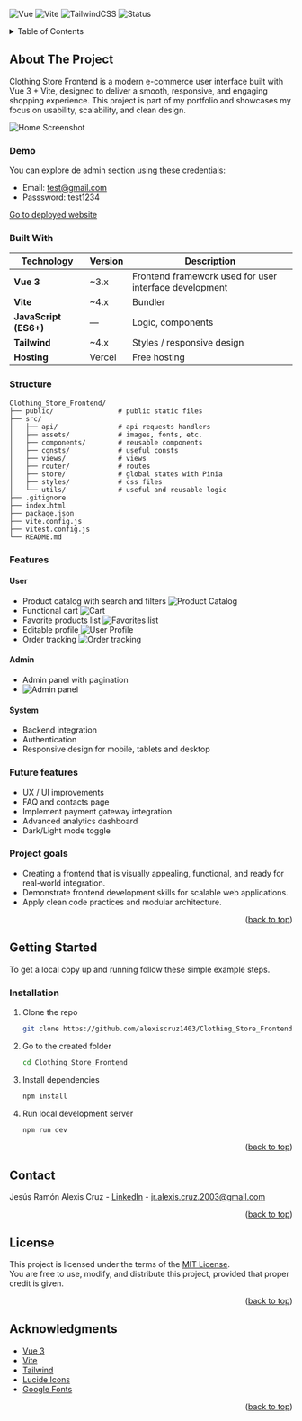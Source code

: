 <a id="readme-top"></a>
![Vue](https://img.shields.io/badge/Vue-3.x-42b883?logo=vue.js)
![Vite](https://img.shields.io/badge/Vite-4.x-646CFF?logo=vite&logoColor=white)
![TailwindCSS](https://img.shields.io/badge/Tailwind-3.x-38bdf8?logo=tailwindcss)
![Status](https://img.shields.io/badge/status-deployed-success)

<!-- TABLE PF CONTENTS -->
<details>
  <summary>Table of Contents</summary>
  <ol>
    <li>
      <a href="#about-the-project">About The Project</a>
      <ul>
        <li><a href="#demo">Demo</a></li>
        <li><a href="#built-with">Built With</a></li>
        <li><a href="#features">Features</a></li>
        <li><a href="#future-features">Future features</a></li>
        <li><a href="#project-goals">Project goals</a></li>
      </ul>
    </li>
    <li>
      <a href="#getting-started">Getting Started</a>
      <ul>
        <li><a href="#installation">Installation</a></li>
      </ul>
    </li>
    <li><a href="#contact">Contact</a></li>
    <li><a href="#acknowledgments">Acknowledgments</a></li>
  </ol>
</details>

## About The Project

Clothing Store Frontend is a modern e-commerce user interface built with Vue 3 + Vite, designed to deliver a smooth, responsive, and engaging shopping experience.
This project is part of my portfolio and showcases my focus on usability, scalability, and clean design.

![Home Screenshot](./docs/home.png)

### Demo

You can explore de admin section using these credentials:
* Email: test@gmail.com
* Passsword: test1234

[Go to deployed website](https://clothing-store-frontend-mocha.vercel.app)

### Built With

| Technology | Version | Description |
|------------|---------|-------------|
| **Vue 3** | ~3.x | Frontend framework used for user interface development |
| **Vite** | ~4.x | Bundler |
| **JavaScript (ES6+)** | — | Logic, components |
| **Tailwind** | ~4.x | Styles / responsive design |
| **Hosting** | Vercel | Free hosting |

### Structure

```text
Clothing_Store_Frontend/
├── public/                # public static files
├── src/
│   ├── api/               # api requests handlers
│   ├── assets/            # images, fonts, etc.
│   ├── components/        # reusable components
│   ├── consts/            # useful consts 
│   ├── views/             # views
│   ├── router/            # routes
│   ├── store/             # global states with Pinia
│   ├── styles/            # css files
│   └── utils/             # useful and reusable logic
├── .gitignore
├── index.html
├── package.json
├── vite.config.js
├── vitest.config.js
└── README.md
```
### Features

#### User

* Product catalog with search and filters
![Product Catalog](./docs/products.png)
* Functional cart
![Cart](./docs/cart.png)
* Favorite products list
![Favorites list](./docs/favorites.png)
* Editable profile
![User Profile](./docs/profile.png)
* Order tracking
![Order tracking](./docs/order-tracking.png)

#### Admin

* Admin panel with pagination
* ![Admin panel](./docs/admin.png)

#### System

* Backend integration
* Authentication
* Responsive design for mobile, tablets and desktop

### Future features

* UX / UI improvements
* FAQ and contacts page
* Implement payment gateway integration
* Advanced analytics dashboard
* Dark/Light mode toggle

### Project goals

* Creating a frontend that is visually appealing, functional, and ready for real-world integration.
* Demonstrate frontend development skills for scalable web applications.
* Apply clean code practices and modular architecture.

<p align="right">(<a href="#readme-top">back to top</a>)</p>

<!-- GETTING STARTED -->
## Getting Started
To get a local copy up and running follow these simple example steps.

### Installation

1. Clone the repo
   ```sh
   git clone https://github.com/alexiscruz1403/Clothing_Store_Frontend.git
   ```
2. Go to the created folder
   ```sh
   cd Clothing_Store_Frontend
   ```
3. Install dependencies
   ```sh
   npm install
   ```
4. Run local development server
   ```sh
   npm run dev
   ```
<p align="right">(<a href="#readme-top">back to top</a>)</p>

<!-- CONTACT -->
## Contact

Jesús Ramón Alexis Cruz - [LinkedIn](www.linkedin.com/in/jr-alexis-cruz) - jr.alexis.cruz.2003@gmail.com

<p align="right">(<a href="#readme-top">back to top</a>)</p>

## License 

This project is licensed under the terms of the [MIT License](./LICENSE).  
You are free to use, modify, and distribute this project, provided that proper credit is given.

<p align="right">(<a href="#readme-top">back to top</a>)</p>

<!-- ACKNOWLEDGMENTS -->
## Acknowledgments

* [Vue 3](https://vuejs.org/)
* [Vite](https://vitejs.dev)
* [Tailwind](https://tailwindcss.com/)
* [Lucide Icons](https://lucide.dev/icons/)
* [Google Fonts](https://fonts.google.com/)

<p align="right">(<a href="#readme-top">back to top</a>)</p>
